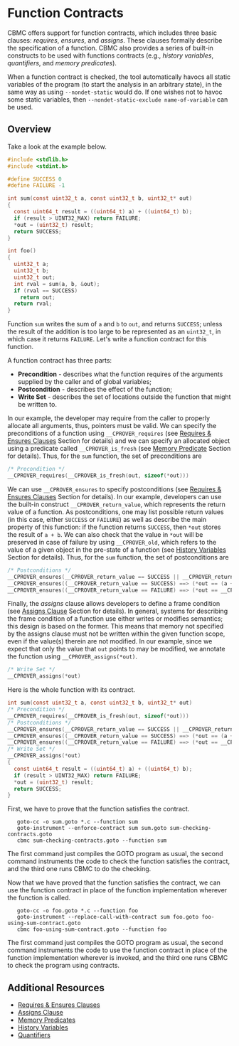 # Function Contracts

CBMC offers support for function contracts, which includes three basic clauses:
_requires_, _ensures_, and _assigns_.
These clauses formally describe the specification of a function.
CBMC also provides a series of built-in constructs to be used with functions
contracts (e.g., _history variables_, _quantifiers_, and _memory predicates_).

When a function contract is checked, the tool automatically havocs all static variables
of the program (to start the analysis in an arbitrary state), in the same way
as using `--nondet-static` would do. If one wishes not to havoc some static variables,
then `--nondet-static-exclude name-of-variable` can be used.
## Overview

Take a look at the example below.

```c
#include <stdlib.h>
#include <stdint.h>

#define SUCCESS 0
#define FAILURE -1

int sum(const uint32_t a, const uint32_t b, uint32_t* out)
{
  const uint64_t result = ((uint64_t) a) + ((uint64_t) b);
  if (result > UINT32_MAX) return FAILURE;
  *out = (uint32_t) result;
  return SUCCESS;
}

int foo()
{
  uint32_t a;
  uint32_t b;
  uint32_t out;
  int rval = sum(a, b, &out);
  if (rval == SUCCESS)
    return out;
  return rval;
}
```

Function `sum` writes the sum of `a` and `b` to `out`, and returns `SUCCESS`;
unless the result of the addition is too large to be represented as an `uint32_t`, in which case it returns `FAILURE`. Let's write
a function contract for this function.

A function contract has three parts:

- **Precondition** - describes what the function requires of the arguments
  supplied by the caller and of global variables;
- **Postcondition** - describes the effect of the function;
- **Write Set** - describes the set of locations outside the function that
  might be written to.

In our example, the developer may require from the caller to properly allocate
all arguments, thus, pointers must be valid. We can specify the preconditions of
a function using `__CPROVER_requires` (see [Requires \& Ensures
Clauses](contracts-requires-and-ensures.md) Section for details) and we can
specify an allocated object using a predicate called `__CPROVER_is_fresh` (see
[Memory Predicate](contracts-memory-predicates.md) Section for details). Thus, for the `sum` function, the set
of preconditions are

```c
/* Precondition */
__CPROVER_requires(__CPROVER_is_fresh(out, sizeof(*out)))
```

We can use `__CPROVER_ensures` to specify postconditions (see [Requires \&
Ensures Clauses](contracts-requires-and-ensures.md) Section for details).  In our
example, developers can use the built-in construct `__CPROVER_return_value`,
which represents the return value of a function. As postconditions, one may list
possible return values (in this case, either `SUCCESS` or `FAILURE`) as well as
describe the main property of this function: if the function returns `SUCCESS`,
then `*out` stores the result of `a + b`.  We can also check that the value in
`*out` will be preserved in case of failure by using `__CPROVER_old`, which
refers to the value of a given object in the pre-state of a function (see
[History Variables](contracts-history-variables.md) Section for details). Thus, for the `sum` function, the
set of postconditions are


```c
/* Postconditions */
__CPROVER_ensures(__CPROVER_return_value == SUCCESS || __CPROVER_return_value == FAILURE)
__CPROVER_ensures((__CPROVER_return_value == SUCCESS) ==> (*out == (a + b)))
__CPROVER_ensures((__CPROVER_return_value == FAILURE) ==> (*out == __CPROVER_old(*out)))
```

Finally, the _assigns_ clause allows developers to define a frame condition (see
[Assigns Clause](contracts-assigns.md) Section for details).
In general, systems for describing the frame condition of a function
use either writes or modifies semantics; this design is based on the former.
This means that memory not specified by the assigns clause must
not be written within the given function scope, even if the value(s) therein are
not modified. In our example, since we expect that only the value that
`out` points to may be modified, we annotate the function using `__CPROVER_assigns(*out)`.

```c
/* Write Set */
__CPROVER_assigns(*out)
```

Here is the whole function with its contract.

```c
int sum(const uint32_t a, const uint32_t b, uint32_t* out)
/* Precondition */
__CPROVER_requires(__CPROVER_is_fresh(out, sizeof(*out)))
/* Postconditions */
__CPROVER_ensures(__CPROVER_return_value == SUCCESS || __CPROVER_return_value == FAILURE)
__CPROVER_ensures((__CPROVER_return_value == SUCCESS) ==> (*out == (a + b)))
__CPROVER_ensures((__CPROVER_return_value == FAILURE) ==> (*out == __CPROVER_old(*out)))
/* Write Set */
__CPROVER_assigns(*out)
{
  const uint64_t result = ((uint64_t) a) + ((uint64_t) b);
  if (result > UINT32_MAX) return FAILURE;
  *out = (uint32_t) result;
  return SUCCESS;
}
```

First, we have to prove that the function satisfies the contract.

```shell
   goto-cc -o sum.goto *.c --function sum
   goto-instrument --enforce-contract sum sum.goto sum-checking-contracts.goto
   cbmc sum-checking-contracts.goto --function sum
```

The first command just compiles the GOTO program as usual, the second command
instruments the code to check the function satisfies the contract,
and the third one runs CBMC to do the checking.

Now that we have proved that the function satisfies the contract, we can use the function
contract in place of the function implementation wherever the function is
called.

```shell
   goto-cc -o foo.goto *.c --function foo
   goto-instrument --replace-call-with-contract sum foo.goto foo-using-sum-contract.goto
   cbmc foo-using-sum-contract.goto --function foo
```

The first command just compiles the GOTO program as usual, the second command
instruments the code to use the function contract in place of the function
implementation wherever is invoked, and the third one runs CBMC to check the
program using contracts.

## Additional Resources

- [Requires \& Ensures Clauses](contracts-requires-and-ensures.md)
- [Assigns Clause](contracts-assigns.md)
- [Memory Predicates](contracts-memory-predicates.md)
- [History Variables](contracts-history-variables.md)
- [Quantifiers](contracts-quantifiers.md)

